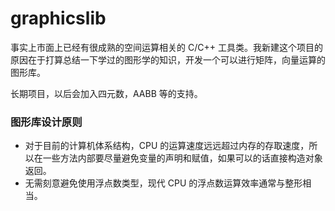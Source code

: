# graphicslib

事实上市面上已经有很成熟的空间运算相关的 C/C++ 工具类。我新建这个项目的原因在于打算总结一下学过的图形学的知识，开发一个可以进行矩阵，向量运算的图形库。

长期项目，以后会加入四元数，AABB 等的支持。

### 图形库设计原则

* 对于目前的计算机体系结构，CPU 的运算速度远远超过内存的存取速度，所以在一些方法内部要尽量避免变量的声明和赋值，如果可以的话直接构造对象返回。
* 无需刻意避免使用浮点数类型，现代 CPU 的浮点数运算效率通常与整形相当。
